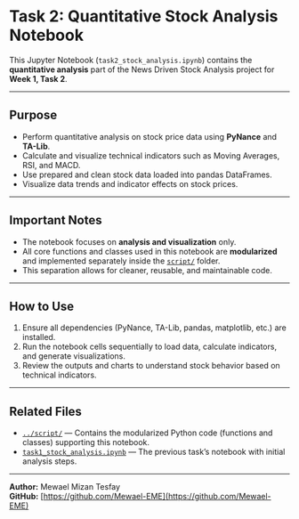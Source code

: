 # Task 2: Quantitative Stock Analysis Notebook

This Jupyter Notebook (`task2_stock_analysis.ipynb`) contains the **quantitative analysis** part of the News Driven Stock Analysis project for **Week 1, Task 2**.

---

## Purpose

- Perform quantitative analysis on stock price data using **PyNance** and **TA-Lib**.
- Calculate and visualize technical indicators such as Moving Averages, RSI, and MACD.
- Use prepared and clean stock data loaded into pandas DataFrames.
- Visualize data trends and indicator effects on stock prices.

---

## Important Notes

- The notebook focuses on **analysis and visualization** only.
- All core functions and classes used in this notebook are **modularized** and implemented separately inside the [`script/`](../script) folder.
- This separation allows for cleaner, reusable, and maintainable code.

---

## How to Use

1. Ensure all dependencies (PyNance, TA-Lib, pandas, matplotlib, etc.) are installed.
2. Run the notebook cells sequentially to load data, calculate indicators, and generate visualizations.
3. Review the outputs and charts to understand stock behavior based on technical indicators.

---

## Related Files

- [`../script/`](../script) — Contains the modularized Python code (functions and classes) supporting this notebook.
- [`task1_stock_analysis.ipynb`](./task1_stock_analysis.ipynb) — The previous task’s notebook with initial analysis steps.

---

**Author:** Mewael Mizan Tesfay  
**GitHub:** [https://github.com/Mewael-EME](https://github.com/Mewael-EME)
